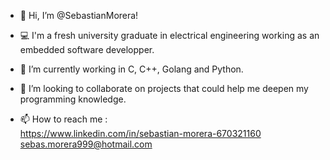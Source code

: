 - 👋  Hi, I’m @SebastianMorera!

- 💻  I'm a fresh university graduate in electrical engineering working as an embedded software developper. 
- 🌱  I’m currently working in C, C++, Golang and Python.

- 💞️  I’m looking to collaborate on projects that could help me deepen my programming knowledge.
- 📫  How to reach me : 
         <br> https://www.linkedin.com/in/sebastian-morera-670321160
         <br> sebas.morera999@hotmail.com

<!---
SebastianMorera/SebastianMorera is a ✨ special ✨ repository because its `README.md` (this file) appears on your GitHub profile.
You can click the Preview link to take a look at your changes.
--->
